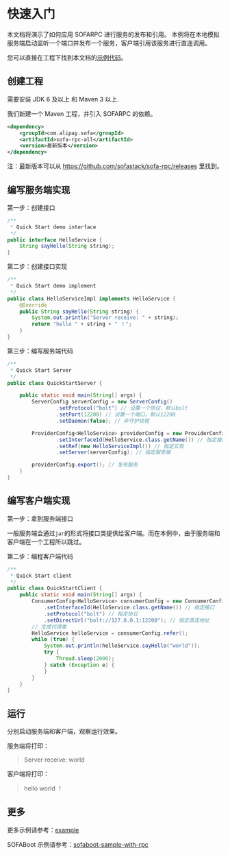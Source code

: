 # 快速入门

本文档将演示了如何应用 SOFARPC 进行服务的发布和引用。
本例将在本地模拟服务端启动监听一个端口并发布一个服务，客户端引用该服务进行直连调用。

您可以直接在工程下找到本文档的[示例代码](https://github.com/sofastack/sofa-rpc/tree/master/example/src/test/java/com/alipay/sofa/rpc/quickstart)。

## 创建工程
需要安装 JDK 6 及以上 和 Maven 3 以上.

我们新建一个 Maven 工程，并引入 SOFARPC 的依赖。

```xml
<dependency>
    <groupId>com.alipay.sofa</groupId>
    <artifactId>sofa-rpc-all</artifactId>
    <version>最新版本</version>
</dependency>
```

注：最新版本可以从 https://github.com/sofastack/sofa-rpc/releases 里找到。


## 编写服务端实现
第一步：创建接口

```java
/**
 * Quick Start demo interface
 */
public interface HelloService {
    String sayHello(String string);
}
```

第二步：创建接口实现

```java
/**
 * Quick Start demo implement
 */
public class HelloServiceImpl implements HelloService {
    @Override
    public String sayHello(String string) {
        System.out.println("Server receive: " + string);
        return "hello " + string + " ！";
    }
}
```

第三步：编写服务端代码

```java
/**
 * Quick Start Server
 */
public class QuickStartServer {

    public static void main(String[] args) {
        ServerConfig serverConfig = new ServerConfig()
                .setProtocol("bolt") // 设置一个协议，默认bolt
                .setPort(12200) // 设置一个端口，默认12200
                .setDaemon(false); // 非守护线程

        ProviderConfig<HelloService> providerConfig = new ProviderConfig<HelloService>()
                .setInterfaceId(HelloService.class.getName()) // 指定接口
                .setRef(new HelloServiceImpl()) // 指定实现
                .setServer(serverConfig); // 指定服务端

        providerConfig.export(); // 发布服务
    }
}
```

## 编写客户端实现
第一步：拿到服务端接口

一般服务端会通过`jar`的形式将接口类提供给客户端。而在本例中，由于服务端和客户端在一个工程所以跳过。

第二步：编程客户端代码

```java
/**
 * Quick Start client
 */
public class QuickStartClient {
    public static void main(String[] args) {
        ConsumerConfig<HelloService> consumerConfig = new ConsumerConfig<HelloService>()
            .setInterfaceId(HelloService.class.getName()) // 指定接口
            .setProtocol("bolt") // 指定协议
            .setDirectUrl("bolt://127.0.0.1:12200"); // 指定直连地址
        // 生成代理类
        HelloService helloService = consumerConfig.refer();
        while (true) {
            System.out.println(helloService.sayHello("world"));
            try {
                Thread.sleep(2000);
            } catch (Exception e) {
            }
        }
    }
}
```

## 运行
分别启动服务端和客户端，观察运行效果。

服务端将打印：

> Server receive: world

客户端将打印：

> hello world ！


## 更多
更多示例请参考：[example](https://github.com/sofastack/sofa-rpc/tree/master/example)

SOFABoot 示例请参考：[sofaboot-sample-with-rpc](https://github.com/sofastack/sofa-boot/tree/master/sofaboot-samples/sofaboot-sample-with-rpc)
